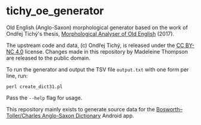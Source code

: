 # tichy\_oe\_generator

Old English (Anglo-Saxon) morphological generator based on the work of Ondřej Tichý's thesis, [Morphological Analyser of Old English](https://www.researchgate.net/publication/318926182_Morphological_analyser_of_old_english) (2017).

The upstream code and data, (c) Ondřej Tichý, is released under the [CC BY-NC 4.0](https://creativecommons.org/licenses/by-nc/4.0/) license. Changes made in this repository by Madeleine Thompson are released to the public domain.

To run the generator and output the TSV file `output.txt` with one form per line, run:
```
perl create_dict31.pl
```
Pass the `--help` flag for usage.

This repository mainly exists to generate source data for the [Bosworth–Toller/Charles Anglo-Saxon Dictionary](https://play.google.com/store/apps/details?id=net.mdln.englisc) Android app.
